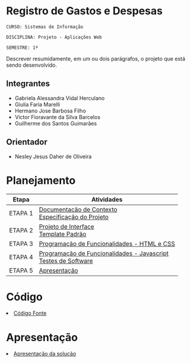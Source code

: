 # Registro de Gastos e Despesas

`CURSO: Sistemas de Informação`

`DISCIPLINA: Projeto - Aplicações Web`

`SEMESTRE: 1º`

Descrever resumidamente, em um ou dois parágrafos, o projeto que está sendo desenvolvido.

## Integrantes

* Gabriela Alessandra Vidal Herculano
* Giulia Faria Marelli 
* Hermano Jose Barbosa Filho
* Victor Fioravante da Silva Barcelos
* Guilherme dos Santos Guimarães

## Orientador

* Nesley Jesus Daher de Oliveira 

# Planejamento

| Etapa         | Atividades |
|  :----:   | ----------- |
| ETAPA 1         |[Documentação de Contexto](docs/context.md) <br> [Especificação do Projeto](docs/especification.md) |
| ETAPA 2         |[Projeto de Interface](docs/interface.md) <br> [Template Padrão](docs/template.md) |
| ETAPA 3         |[Programação de Funcionalidades - HTML e CSS](docs/development.md) |
| ETAPA 4        |[Programação de Funcionalidades - Javascript](docs/development.md) <br> [Testes de Software ](docs/tests.md) |
| ETAPA 5         | [Apresentação](presentation/README.md) |

# Código

<li><a href="src/README.md"> Código Fonte</a></li>

# Apresentação

<li><a href="presentation/README.md"> Apresentação da solução</a></li>
